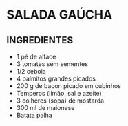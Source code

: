 # SALADA GAÚCHA

## INGREDIENTES

- 1 pé de alface
- 3 tomates sem sementes
- 1/2 cebola
- 4 palmitos grandes picados
- 200 g de bacon picado em cubinhos
- Temperos (limão, sal e azeite)
- 3 colheres (sopa) de mostarda
- 300 ml de maionese
- Batata palha
